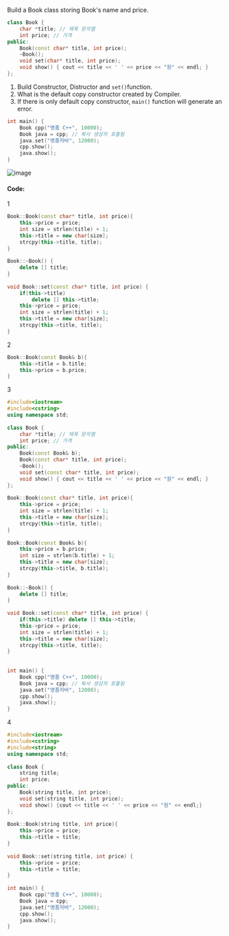 Build a Book class storing Book's name and price.
```cpp
class Book {
    char *title; // 제목 문자열 
    int price; // 가격 
public:
    Book(const char* title, int price);
    ~Book();
    void set(char* title, int price);    
    void show() { cout << title << ' ' << price << "원" << endl; }
};
```

1. Build Constructor, Distructor and `set()`function. 
2. What is the default copy constructor created by Compiler.
2. If there is only default copy constructor, `main()` function will generate an error.
```cpp
int main() {
    Book cpp("명품 C++", 10000);
    Book java = cpp; // 복사 생성자 호출됨 
    java.set("명품자바", 12000);
    cpp.show();
    java.show();
}
```

![image](https://img1.daumcdn.net/thumb/R1280x0/?scode=mtistory2&fname=https%3A%2F%2Fk.kakaocdn.net%2Fdn%2Fcu6Log%2FbtqCrkbh8Fj%2FXa9PxhXI1mN72Udzru5ZL1%2Fimg.png)

#### **Code:**
1
```cpp
Book::Book(const char* title, int price){
    this->price = price;
    int size = strlen(title) + 1;
    this->title = new char[size];
    strcpy(this->title, title);
}
 
Book::~Book() { 
    delete [] title; 
}
 
void Book::set(const char* title, int price) {
    if(this->title) 
        delete [] this->title;
    this->price = price;
    int size = strlen(title) + 1;
    this->title = new char[size];
    strcpy(this->title, title);
}
```

2
```cpp
Book::Book(const Book& b){
    this->title = b.title;
    this->price = b.price;
}
```

3
```cpp
#include<iostream>
#include<cstring>
using namespace std;
 
class Book {
    char *title; // 제목 문자열 
    int price; // 가격 
public:
    Book(const Book& b);
    Book(const char* title, int price);
    ~Book();
    void set(const char* title, int price);    
    void show() { cout << title << ' ' << price << "원" << endl; }
};
 
Book::Book(const char* title, int price){
    this->price = price;
    int size = strlen(title) + 1;
    this->title = new char[size];
    strcpy(this->title, title);
}
 
Book::Book(const Book& b){
    this->price = b.price;
    int size = strlen(b.title) + 1;
    this->title = new char[size];
    strcpy(this->title, b.title);
}
 
Book::~Book() { 
    delete [] title; 
}
 
void Book::set(const char* title, int price) {
    if(this->title) delete [] this->title;
    this->price = price;
    int size = strlen(title) + 1;
    this->title = new char[size];
    strcpy(this->title, title);
}
 
 
int main() {
    Book cpp("명품 C++", 10000);
    Book java = cpp; // 복사 생성자 호출됨 
    java.set("명품자바", 12000);
    cpp.show();
    java.show();
}
```

4
```cpp
#include<iostream>
#include<cstring>
#include<string>
using namespace std;
 
class Book {
    string title;
    int price;
public:
    Book(string title, int price);
    void set(string title, int price);    
    void show() {cout << title << ' ' << price << "원" << endl;}
};
 
Book::Book(string title, int price){
    this->price = price;
    this->title = title;
}
 
void Book::set(string title, int price) {
    this->price = price;
    this->title = title;
}
 
int main() {
    Book cpp("명품 C++", 10000);
    Book java = cpp;
    java.set("명품자바", 12000);
    cpp.show();
    java.show();
}
```
